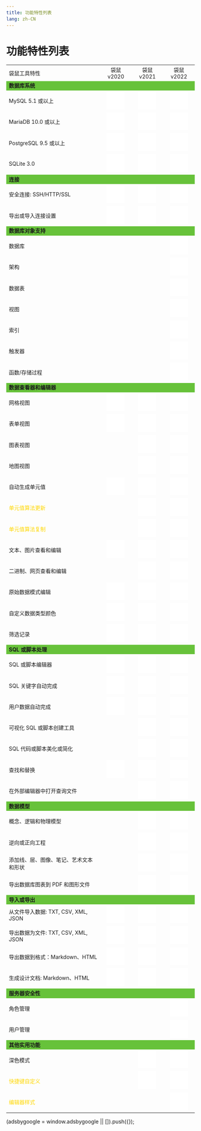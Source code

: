 ```yaml
---
title: 功能特性列表
lang: zh-CN
---
```


# 功能特性列表
<div>
    <table>
        <tbody>
            <tr>
                <td>袋鼠工具特性</td>
                <td style="text-align: center;">袋鼠 v2020</td>
                <td style="text-align: center;">袋鼠 v2021</td>
                <td style="text-align: center;">袋鼠 v2022</td>
            </tr>
            <!--section-->
            <tr style="background-color: #67C23A;">
                <td><b>数据库系统</b></td>
                <td></td>
                <td></td>
                <td></td>
            </tr>
            <tr>
                <td>MySQL 5.1 或以上</td>
                <td style="text-align: center;"><img src="/images/icon-check.svg"></td>
                <td style="text-align: center;"><img src="/images/icon-check.svg"></td>
                <td style="text-align: center;"><img src="/images/icon-check.svg"></td>
            </tr>
            <tr>
                <td>MariaDB 10.0 或以上</td>
                <td style="text-align: center;"><img src="/images/icon-check.svg"></td>
                <td style="text-align: center;"><img src="/images/icon-check.svg"></td>
                <td style="text-align: center;"><img src="/images/icon-check.svg"></td>
            </tr>
            <!--tr>
                <td>MongoDB 3.0 或以上</td>
                <td style="text-align: center;"><img src="/images/icon-check.svg"></td>
                <td style="text-align: center;"><img src="/images/icon-check.svg"></td>
                <td style="text-align: center;"><img src="/images/icon-check.svg"></td>
            </tr>
            <tr>
                <td>Oracle 8.1 或以上 ( macOS Edition starts from Oracle 9i )</td>
                <td style="text-align: center;"><img src="/images/icon-check.svg"></td>
                <td style="text-align: center;"><img src="/images/icon-check.svg"></td>
                <td style="text-align: center;"><img src="/images/icon-check.svg"></td>
            </tr-->
            <tr>
                <td>PostgreSQL 9.5 或以上</td>
                <td style="text-align: center;"><img src="/images/icon-check.svg"></td>
                <td style="text-align: center;"><img src="/images/icon-check.svg"></td>
                <td style="text-align: center;"><img src="/images/icon-check.svg"></td>
            </tr>
            <tr>
                <td>SQLite 3.0</td>
                <td style="text-align: center;"><img src="/images/icon-check.svg"></td>
                <td style="text-align: center;"><img src="/images/icon-check.svg"></td>
                <td style="text-align: center;"><img src="/images/icon-check.svg"></td>
            </tr>
            <!--tr>
                <td>SQL Server 2000 或以上</td>
                <td style="text-align: center;"><img src="/images/icon-check.svg"></td>
                <td style="text-align: center;"><img src="/images/icon-check.svg"></td>
                <td style="text-align: center;"><img src="/images/icon-check.svg"></td>
            </tr>
            <tr>
                <td>Amazon RDS、Amazon Aurora、Amazon Redshift、Microsoft Azure、Oracle Cloud、Google Cloud、阿里云、腾讯云、 MongoDB Atlas、华为云</td>
                <td style="text-align: center;"><img src="/images/icon-check.svg"></td>
                <td style="text-align: center;"><img src="/images/icon-check.svg"></td>
                <td style="text-align: center;"><img src="/images/icon-check.svg"></td>
            </tr-->
            <!--section-->
            <!--section-->
            <tr style="background-color: #67C23A;">
                <td><b>连接</b></td>
                <td></td>
                <td></td>
                <td></td>
            </tr>
            <tr>
                <td>安全连接: SSH/HTTP/SSL</td>
                <td style="text-align: center;"><img src="/images/icon-check.svg"></td>
                <td style="text-align: center;"><img src="/images/icon-check.svg"></td>
                <td style="text-align: center;"><img src="/images/icon-check.svg"></td>
            </tr>
            <!--tr>
                <td>PAM 和 GSSAPI 验证</td>
                <td style="text-align: center;"><img src="/images/icon-check.svg"></td>
                <td style="text-align: center;"><img src="/images/icon-check.svg"></td>
                <td style="text-align: center;"><img src="/images/icon-check.svg"></td>
            </tr>
            <tr>
                <td>Kerberos 和 LDAP 验证</td>
                <td style="text-align: center;"><img src="/images/icon-check.svg"></td>
                <td style="text-align: center;"><img src="/images/icon-check.svg"></td>
                <td style="text-align: center;"><img src="/images/icon-check.svg"></td>
            </tr>
            <tr>
                <td>x.509 证书验证</td>
                <td style="text-align: center;"><img src="/images/icon-check.svg"></td>
                <td style="text-align: center;"><img src="/images/icon-check.svg"></td>
                <td style="text-align: center;"><img src="/images/icon-check.svg"></td>
            </tr-->              
            <tr>
                <td>导出或导入连接设置</td>
                <td style="text-align: center;"><img src="/images/icon-check.svg"></td>
                <td style="text-align: center;"><img src="/images/icon-check.svg"></td>
                <td style="text-align: center;"><img src="/images/icon-check.svg"></td>
            </tr>
            <!--section-->
            <!--section-->
            <tr style="background-color: #67C23A;">
                <td><b>数据库对象支持</b></td>
                <td></td>
                <td></td>
                <td></td>
            </tr>
            <tr>
                <td>数据库</td>
                <td></td>
                <td></td>
                <td style="text-align: center;"><img src="/images/icon-check.svg"></td>
            </tr>
            <tr>
                <td>架构</td>
                <td></td>
                <td></td>
                <td style="text-align: center;"><img src="/images/icon-check.svg"></td>
            </tr>
            <tr>
                <td>数据表</td>
                <td></td>
                <td></td>
                <td style="text-align: center;"><img src="/images/icon-check.svg"></td>
            </tr>
            <tr>
                <td>视图</td>
                <td></td>
                <td></td>
                <td style="text-align: center;"><img src="/images/icon-check.svg"></td>
            </tr>
            <tr>
                <td>索引</td>
                <td></td>
                <td></td>
                <td style="text-align: center;"><img src="/images/icon-check.svg"></td>
            </tr>
            <tr>
                <td>触发器</td>
                <td></td>
                <td></td>
                <td style="text-align: center;"><img src="/images/icon-check.svg"></td>
            </tr>
            <tr>
                <td>函数/存储过程</td>
                <td></td>
                <td></td>
                <td style="text-align: center;"><img src="/images/icon-check.svg"></td>
            </tr>
            <!--section-->
            <!--tr style="background-color: #67C23A;">
                <td><b>云端支持</b></td>
                <td></td>
                <td></td>
                <td></td>
            </tr>
            <tr>
                <td>协同合作：创建项目、添加成员</td>
                <td style="text-align: center;"><img src="/images/icon-check.svg"></td>
                <td style="text-align: center;"><img src="/images/icon-check.svg"></td>
                <td style="text-align: center;"><img src="/images/icon-check.svg"></td>
            </tr>
            <tr>
                <td>同步连接和查询</td>
                <td style="text-align: center;"><img src="/images/icon-check.svg"></td>
                <td style="text-align: center;"><img src="/images/icon-check.svg"></td>
                <td style="text-align: center;"><img src="/images/icon-check.svg"></td>
            </tr>
            <tr>
                <td>同步模型和虚拟组</td>
                <td style="text-align: center;"><img src="/images/icon-check.svg"></td>
                <td style="text-align: center;"><img src="/images/icon-check.svg"></td>
                <td style="text-align: center;"><img src="/images/icon-check.svg"></td>
            </tr-->
            <!--section-->
            <!--section-->
            <tr style="background-color: #67C23A;">
                <td><b>数据查看器和编辑器</b></td>
                <td></td>
                <td></td>
                <td></td>
            </tr>
            <tr>
                <td>网格视图</td>
                <td style="text-align: center;"><img src="/images/icon-check.svg"></td>
                <td style="text-align: center;"><img src="/images/icon-check.svg"></td>
                <td style="text-align: center;"><img src="/images/icon-check.svg"></td>
            </tr>
            <tr>
                <td>表单视图</td>
                <td style="text-align: center;"><img src="/images/icon-check.svg"></td>
                <td style="text-align: center;"><img src="/images/icon-check.svg"></td>
                <td style="text-align: center;"><img src="/images/icon-check.svg"></td>
            </tr>
            <tr>
                <td>图表视图</td>
                <td></td>
                <td style="text-align: center;"><img src="/images/icon-check.svg"></td>
                <td style="text-align: center;"><img src="/images/icon-check.svg"></td>
            </tr>
            <tr>
                <td>地图视图</td>
                <td style="text-align: center;"><img src=""></td>
                <td style="text-align: center;"><img src="/images/icon-check.svg"></td>
                <td style="text-align: center;"><img src="/images/icon-check.svg"></td>
            </tr>
            <tr>
                <td>自动生成单元值</td>
                <td style="text-align: center;"><img src="/images/icon-check.svg"></td>
                <td style="text-align: center;"><img src="/images/icon-check.svg"></td>
                <td style="text-align: center;"><img src="/images/icon-check.svg"></td>
            </tr>
            <tr>
                <td style="color: #ffd700;">单元值算法更新</td>
                <td style="text-align: center;"><img src=""></td>
                <td style="text-align: center;"><img src="/images/icon-check.svg"></td>
                <td style="text-align: center;"><img src="/images/icon-check.svg"></td>
            </tr>
            <tr>
                <td style="color: #ffd700;">单元值算法复制</td>
                <td style="text-align: center;"><img src=""></td>
                <td style="text-align: center;"><img src="/images/icon-check.svg"></td>
                <td style="text-align: center;"><img src="/images/icon-check.svg"></td>
            </tr>
            <tr>
                <td>文本、图片查看和编辑</td>
                <td style="text-align: center;"><img src="/images/icon-check.svg"></td>
                <td style="text-align: center;"><img src="/images/icon-check.svg"></td>
                <td style="text-align: center;"><img src="/images/icon-check.svg"></td>
            </tr>
            <tr>
                <td>二进制、网页查看和编辑</td>
                <td style="text-align: center;"><img src=""></td>
                <td style="text-align: center;"><img src="/images/icon-check.svg"></td>
                <td style="text-align: center;"><img src="/images/icon-check.svg"></td>
            </tr>
            <tr>
                <td>原始数据模式编辑</td>
                <td style="text-align: center;"><img src="/images/icon-check.svg"></td>
                <td style="text-align: center;"><img src="/images/icon-check.svg"></td>
                <td style="text-align: center;"><img src="/images/icon-check.svg"></td>
            </tr>
            <!--tr>
                <td>Data Validation</td>
                <td style="text-align: center;"><img src="/images/icon-check.svg"></td>
                <td style="text-align: center;"><img src="/images/icon-check.svg"></td>
                <td style="text-align: center;"><img src="/images/icon-check.svg"></td>
            </tr-->
            <tr>
                <td>自定义数据类型颜色</td>
                <td style="text-align: center;"><img src="/images/icon-check.svg"></td>
                <td style="text-align: center;"><img src="/images/icon-check.svg"></td>
                <td style="text-align: center;"><img src="/images/icon-check.svg"></td>
            </tr>              
            <!--tr>
                <td>Find and replace</td>
                <td style="text-align: center;"><img src="/images/icon-check.svg"></td>
                <td style="text-align: center;"><img src="/images/icon-check.svg"></td>
                <td style="text-align: center;"><img src="/images/icon-check.svg"></td>
            </tr-->
            <tr>
                <td>筛选记录</td>
                <td style="text-align: center;"><img src="/images/icon-check.svg"></td>
                <td style="text-align: center;"><img src="/images/icon-check.svg"></td>
                <td style="text-align: center;"><img src="/images/icon-check.svg"></td>
            </tr>
            <!--section-->
            <!--section-->
            <tr style="background-color: #67C23A;">
                <td><b>SQL 或脚本处理</b></td>
                <td></td>
                <td></td>
                <td></td>
            </tr>
            <!--tr>
                <td>PL/SQL and PL/PGSQL Debugger</td>
                <td style="text-align: center;"><img src="/images/icon-check.svg"></td>
                <td style="text-align: center;"><img src="/images/icon-check.svg"></td>
                <td style="text-align: center;"><img src="/images/icon-check.svg"></td>
            </tr-->
            <tr>
                <td>SQL 或脚本编辑器</td>
                <td style="text-align: center;"><img src="/images/icon-check.svg"></td>
                <td style="text-align: center;"><img src="/images/icon-check.svg"></td>
                <td style="text-align: center;"><img src="/images/icon-check.svg"></td>
            </tr>
            <tr>
                <td>SQL 关键字自动完成</td>
                <td style="text-align: center;"><img src="/images/icon-check.svg"></td>
                <td style="text-align: center;"><img src="/images/icon-check.svg"></td>
                <td style="text-align: center;"><img src="/images/icon-check.svg"></td>
            </tr>
            <tr>
                <td>用户数据自动完成</td>
                <td style="text-align: center;"><img src="/images/icon-check.svg"></td>
                <td style="text-align: center;"><img src="/images/icon-check.svg"></td>
                <td style="text-align: center;"><img src="/images/icon-check.svg"></td>
            </tr>
            <tr>
                <td>可视化 SQL 或脚本创建工具</td>
                <td style="text-align: center;"><img src=""></td>
                <td style="text-align: center;"><img src="/images/icon-check.svg"></td>
                <td style="text-align: center;"><img src="/images/icon-check.svg"></td>
            </tr>
            <!--tr>
                <td>查找创建工具</td>
                <td style="text-align: center;"><img src="/images/icon-check.svg"></td>
                <td style="text-align: center;"><img src="/images/icon-check.svg"></td>
                <td style="text-align: center;"><img src="/images/icon-check.svg"></td>
            </tr>
            <tr>
                <td>聚合创建工具</td>
                <td style="text-align: center;"><img src="/images/icon-check.svg"></td>
                <td style="text-align: center;"><img src="/images/icon-check.svg"></td>
                <td style="text-align: center;"><img src="/images/icon-check.svg"></td>
            </tr>              
            <tr>
                <td>代码段和自动完成代码</td>
                <td style="text-align: center;"><img src="/images/icon-check.svg"></td>
                <td style="text-align: center;"><img src="/images/icon-check.svg"></td>
                <td style="text-align: center;"><img src="/images/icon-check.svg"></td>
            </tr-->
            <tr>
                <td>SQL 代码或脚本美化或简化</td>
                <td style="text-align: center;"><img src=""></td>
                <td style="text-align: center;"><img src="/images/icon-check.svg"></td>
                <td style="text-align: center;"><img src="/images/icon-check.svg"></td>
            </tr>
            <tr>
                <td>查找和替换</td>
                <td style="text-align: center;"><img src="/images/icon-check.svg"></td>
                <td style="text-align: center;"><img src="/images/icon-check.svg"></td>
                <td style="text-align: center;"><img src="/images/icon-check.svg"></td>
            </tr>
            <!--tr>
                <td>创建参数查询</td>
                <td style="text-align: center;"><img src="/images/icon-check.svg"></td>
                <td style="text-align: center;"><img src="/images/icon-check.svg"></td>
                <td style="text-align: center;"><img src="/images/icon-check.svg"></td>
            </tr-->
            <tr>
                <td>在外部编辑器中打开查询文件</td>
                <td style="text-align: center;"><img src=""></td>
                <td style="text-align: center;"><img src="/images/icon-check.svg"></td>
                <td style="text-align: center;"><img src="/images/icon-check.svg"></td>
            </tr>
            <!--tr>
                <td>控制台界面</td>
                <td style="text-align: center;"><img src="/images/icon-check.svg"></td>
                <td style="text-align: center;"><img src="/images/icon-check.svg"></td>
                <td style="text-align: center;"><img src="/images/icon-check.svg"></td>
            </tr-->
            <!--section-->
            <!--section-->
            <!--tr style="background-color: #67C23A;">
                <td><b>数据可视化</b></td>
                <td></td>
                <td></td>
                <td></td>
            </tr>
            <tr>
                <td>支持多种图表类型</td>
                <td style="text-align: center;"><img src="/images/icon-check.svg"></td>
                <td style="text-align: center;"><img src="/images/icon-check.svg"></td>
                <td style="text-align: center;"><img src="/images/icon-check.svg"></td>
            </tr>
            <tr>
                <td>可视化实时数据</td>
                <td style="text-align: center;"><img src="/images/icon-check.svg"></td>
                <td style="text-align: center;"><img src="/images/icon-check.svg"></td>
                <td style="text-align: center;"><img src="/images/icon-check.svg"></td>
            </tr-->
            <!--section-->
            <!--section-->
            <tr style="background-color: #67C23A;">
                <td><b>数据模型</b></td>
                <td></td>
                <td></td>
                <td></td>
            </tr>
            <tr>
                <td>概念、逻辑和物理模型</td>
                <td style="text-align: center;"></td>
                <td style="text-align: center;"><img src="/images/icon-check.svg"></td>
                <td style="text-align: center;"><img src="/images/icon-check.svg"></td>
            </tr>
            <tr>
                <td>逆向或正向工程</td>
                <td style="text-align: center;"></td>
                <td style="text-align: center;"><img src="/images/icon-check.svg"></td>
                <td style="text-align: center;"><img src="/images/icon-check.svg"></td>
            </tr>
            <!--tr>
                <td>自动布局</td>
                <td style="text-align: center;"></td>
                <td style="text-align: center;"><img src="/images/icon-check.svg"></td>
                <td style="text-align: center;"><img src="/images/icon-check.svg"></td>
            </tr-->
            <tr>
                <td>添加线、层、图像、笔记、艺术文本和形状</td>
                <td style="text-align: center;"></td>
                <td style="text-align: center;"><img src="/images/icon-check.svg"></td>
                <td style="text-align: center;"><img src="/images/icon-check.svg"></td>
            </tr>
            <tr>
                <td>导出数据库图表到 PDF 和图形文件</td>
                <td style="text-align: center;"></td>
                <td style="text-align: center;"><img src="/images/icon-check.svg"></td>
                <td style="text-align: center;"><img src="/images/icon-check.svg"></td>
            </tr>
            <!--section-->
            <!--section-->
            <tr style="background-color: #67C23A;">
                <td><b>导入或导出</b></td>
                <td></td>
                <td></td>
                <td></td>
            </tr>
            <tr>
                <td>从文件导入数据: TXT, CSV, XML, JSON</td>
                <td style="text-align: center;"><img src="/images/icon-check.svg"></td>
                <td style="text-align: center;"><img src="/images/icon-check.svg"></td>
                <td style="text-align: center;"><img src="/images/icon-check.svg"></td>
            </tr>
            <tr>
                <td>导出数据为文件: TXT, CSV, XML, JSON</td>
                <td style="text-align: center;"><img src="/images/icon-check.svg"></td>
                <td style="text-align: center;"><img src="/images/icon-check.svg"></td>
                <td style="text-align: center;"><img src="/images/icon-check.svg"></td>
            </tr>
            <!--tr>
                <td>导入或导出数据 - 最普及的格式：DBF 等</td>
                <td style="text-align: center;"><img src="/images/icon-check.svg"></td>
                <td style="text-align: center;"><img src="/images/icon-check.svg"></td>
                <td style="text-align: center;"><img src="/images/icon-check.svg"></td>
            </tr>
            <tr>
                <td>从 ODBC、MS Excel、MS Access 导入数据</td>
                <td style="text-align: center;"><img src="/images/icon-check.svg"></td>
                <td style="text-align: center;"><img src="/images/icon-check.svg"></td>
                <td style="text-align: center;"><img src="/images/icon-check.svg"></td>
            </tr>
            <tr>
                <td>导出数据到 MS Excel</td>
                <td style="text-align: center;"><img src="/images/icon-check.svg"></td>
                <td style="text-align: center;"><img src="/images/icon-check.svg"></td>
                <td style="text-align: center;"><img src="/images/icon-check.svg"></td>
            </tr-->
            <tr>
                <td>导出数据到格式：Markdown、HTML</td>
                <td style="text-align: center;"><img src="/images/icon-check.svg"></td>
                <td style="text-align: center;"><img src="/images/icon-check.svg"></td>
                <td style="text-align: center;"><img src="/images/icon-check.svg"></td>
            </tr>
            <tr>
                <td>生成设计文档: Markdown、HTML</td>
                <td style="text-align: center;"><img src="/images/icon-check.svg"></td>
                <td style="text-align: center;"><img src="/images/icon-check.svg"></td>
                <td style="text-align: center;"><img src="/images/icon-check.svg"></td>
            </tr>
            <!--tr>
                <td>导出数据到 MS Access （仅限 Windows 版）</td>
                <td style="text-align: center;"><img src="/images/icon-check.svg"></td>
                <td style="text-align: center;"><img src="/images/icon-check.svg"></td>
                <td style="text-align: center;"><img src="/images/icon-check.svg"></td>
            </tr>
            <tr>
                <td>MongoImport 和 MongoExport</td>
                <td style="text-align: center;"><img src="/images/icon-check.svg"></td>
                <td style="text-align: center;"><img src="/images/icon-check.svg"></td>
                <td style="text-align: center;"><img src="/images/icon-check.svg"></td>
            </tr-->              
            <!--section-->
            <!--section-->
            <!--tr style="background-color: #67C23A;">
                <td><b>数据操作</b></td>
                <td></td>
                <td></td>
                <td></td>
            </tr>
            <tr>
                <td>数据传输 （同服或跨服）</td>
                <td style="text-align: center;"><img src="/images/icon-check.svg"></td>
                <td style="text-align: center;"><img src="/images/icon-check.svg"></td>
                <td style="text-align: center;"><img src="/images/icon-check.svg"></td>
            </tr>
            <tr>
                <td>数据或结构同步</td>
                <td style="text-align: center;"><img src="/images/icon-check.svg"></td>
                <td style="text-align: center;"><img src="/images/icon-check.svg"></td>
                <td style="text-align: center;"><img src="/images/icon-check.svg"></td>
            </tr-->
            <!--section-->
            <!--section-->
            <!--tr style="background-color: #67C23A;">
                <td><b>备份或还原</b></td>
                <td></td>
                <td></td>
                <td></td>
            </tr>
            <tr>
                <td>备份或还原 MySQL、MariaDB、PostgreSQL 或 SQLite 数据库</td>
                <td style="text-align: center;"><img src="/images/icon-check.svg"></td>
                <td style="text-align: center;"><img src="/images/icon-check.svg"></td>
                <td style="text-align: center;"><img src="/images/icon-check.svg"></td>
            </tr>
            <tr>
                <td>转换备份文件为 SQL 脚本</td>
                <td style="text-align: center;"><img src="/images/icon-check.svg"></td>
                <td style="text-align: center;"><img src="/images/icon-check.svg"></td>
                <td style="text-align: center;"><img src="/images/icon-check.svg"></td>
            </tr>
            <tr>
                <td>MongoDump 和 MongoRestore</td>
                <td style="text-align: center;"><img src="/images/icon-check.svg"></td>
                <td style="text-align: center;"><img src="/images/icon-check.svg"></td>
                <td style="text-align: center;"><img src="/images/icon-check.svg"></td>
            </tr>              
            <tr>
                <td>Oracle 数据泵</td>
                <td style="text-align: center;"><img src="/images/icon-check.svg"></td>
                <td style="text-align: center;"><img src="/images/icon-check.svg"></td>
                <td style="text-align: center;"><img src="/images/icon-check.svg"></td>
            </tr>
            <tr>
                <td>SQL Server 备份或还原</td>
                <td style="text-align: center;"><img src="/images/icon-check.svg"></td>
                <td style="text-align: center;"><img src="/images/icon-check.svg"></td>
                <td style="text-align: center;"><img src="/images/icon-check.svg"></td>
            </tr>
            <tr>
                <td>转储或运行 SQL 或脚本文件</td>
                <td style="text-align: center;"><img src="/images/icon-check.svg"></td>
                <td style="text-align: center;"><img src="/images/icon-check.svg"></td>
                <td style="text-align: center;"><img src="/images/icon-check.svg"></td>
            </tr-->
            <!--section-->
            <!--section-->
            <!--tr style="background-color: #67C23A;">
                <td><b>自动运行</b></td>
                <td></td>
                <td></td>
                <td></td>
            </tr>
            <tr>
                <td>设置计划备份、MongoDump、MongoImport、MongoExport、MapReduce、查询运行、导入、导出、数据传输和数据同步</td>
                <td style="text-align: center;"><img src="/images/icon-check.svg"></td>
                <td style="text-align: center;"><img src="/images/icon-check.svg"></td>
                <td style="text-align: center;"><img src="/images/icon-check.svg"></td>
            </tr>
            <tr>
                <td>在单一批处理作业运行不同服务器的配置文件</td>
                <td style="text-align: center;"><img src="/images/icon-check.svg"></td>
                <td style="text-align: center;"><img src="/images/icon-check.svg"></td>
                <td style="text-align: center;"><img src="/images/icon-check.svg"></td>
            </tr>
            <tr>
                <td>在通知电子邮件中附加导出文件</td>
                <td style="text-align: center;"><img src="/images/icon-check.svg"></td>
                <td style="text-align: center;"><img src="/images/icon-check.svg"></td>
                <td style="text-align: center;"><img src="/images/icon-check.svg"></td>
            </tr-->
            <!--section-->
            <!--section-->
            <tr style="background-color: #67C23A;">
                <td><b>服务器安全性</b></td>
                <td></td>
                <td></td>
                <td></td>
            </tr>
            <tr>
                <td>角色管理</td>
                <td></td>
                <td></td>
                <td style="text-align: center;"><img src="/images/icon-check.svg"></td>
            </tr>
            <tr>
                <td>用户管理</td>
                <td></td>
                <td></td>
                <td style="text-align: center;"><img src="/images/icon-check.svg"></td>
            </tr>
            <!--tr>
                <td>服务器监控</td>
                <td style="text-align: center;"><img src="/images/icon-check.svg"></td>
                <td style="text-align: center;"><img src="/images/icon-check.svg"></td>
                <td style="text-align: center;"><img src="/images/icon-check.svg"></td>
            </tr-->
            <!--section-->
            <!--section-->
            <tr style="background-color: #67C23A;">
                <td><b>其他实用功能</b></td>
                <td></td>
                <td></td>
                <td></td>
            </tr>
            <!--tr>
                <td>模式分析</td>
                <td style="text-align: center;"><img src="/images/icon-check.svg"></td>
                <td style="text-align: center;"><img src="/images/icon-check.svg"></td>
                <td style="text-align: center;"><img src="/images/icon-check.svg"></td>
            </tr>              
            <tr>
                <td>ER 图表视图</td>
                <td style="text-align: center;"><img src="/images/icon-check.svg"></td>
                <td style="text-align: center;"><img src="/images/icon-check.svg"></td>
                <td style="text-align: center;"><img src="/images/icon-check.svg"></td>
            </tr>
            <tr>
                <td>虚拟组</td>
                <td style="text-align: center;"><img src="/images/icon-check.svg"></td>
                <td style="text-align: center;"><img src="/images/icon-check.svg"></td>
                <td style="text-align: center;"><img src="/images/icon-check.svg"></td>
            </tr>
            <tr>
                <td>自定义连接颜色</td>
                <td style="text-align: center;"><img src="/images/icon-check.svg"></td>
                <td style="text-align: center;"><img src="/images/icon-check.svg"></td>
                <td style="text-align: center;"><img src="/images/icon-check.svg"></td>
            </tr>
            <tr>
                <td>数据库范围搜索</td>
                <td style="text-align: center;"><img src="/images/icon-check.svg"></td>
                <td style="text-align: center;"><img src="/images/icon-check.svg"></td>
                <td style="text-align: center;"><img src="/images/icon-check.svg"></td>
            </tr>
            <tr>
                <td>收藏夹列表</td>
                <td style="text-align: center;"><img src="/images/icon-check.svg"></td>
                <td style="text-align: center;"><img src="/images/icon-check.svg"></td>
                <td style="text-align: center;"><img src="/images/icon-check.svg"></td>
            </tr>
            <tr>
                <td>打印数据库、模式或表结构</td>
                <td style="text-align: center;"><img src="/images/icon-check.svg"></td>
                <td style="text-align: center;"><img src="/images/icon-check.svg"></td>
                <td style="text-align: center;"><img src="/images/icon-check.svg"></td>
            </tr-->
            <tr>
                <td>深色模式</td>
                <td></td>
                <td style="text-align: center;"><img src="/images/icon-check.svg"></td>
                <td style="text-align: center;"><img src="/images/icon-check.svg"></td>
            </tr>
            <tr>
                <td style="color: #ffd700;">快捷键自定义</td>
                <td></td>
                <td style="text-align: center;"><img src="/images/icon-check.svg"></td>
                <td style="text-align: center;"><img src="/images/icon-check.svg"></td>
            </tr>
            <tr>
                <td style="color: #ffd700;">编辑器样式</td>
                <td></td>
                <td></td>
                <td style="text-align: center;"><img src="/images/icon-check.svg"></td>
            </tr>
            <!--section-->
        </tbody>
    </table>
</div>

<div>
    <script2 type="text/javascript" async="true" src="https://pagead2.googlesyndication.com/pagead/js/adsbygoogle.js" />
    <ins class="adsbygoogle"
        style="display:block; text-align:center;"
        data-ad-layout="in-article"
        data-ad-format="fluid"
        data-ad-client="ca-pub-3975819313740938"
        data-ad-slot="6760827895"></ins>
    <script2 type="text/javascript">
        (adsbygoogle = window.adsbygoogle || []).push({});
    </script2>
</div>